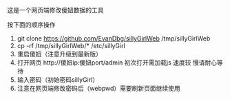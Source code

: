 这是一个网页端修改傻妞数据的工具

按下面的顺序操作
1. git clone https://github.com/EvanDbg/sillyGirlWeb /tmp/sillyGirlWeb
2. cp -rf /tmp/sillyGirlWeb/* /etc/sillyGirl
3. 重启傻妞（注意升级到最新版）
4. 打开网页 http://傻妞ip:傻妞port/admin 初次打开需加载js 速度较 慢请耐心等待
5. 输入密码（初始密码sillyGirl）
6. 注意在网页端修改密码后（webpwd）需要刷新页面继续使用